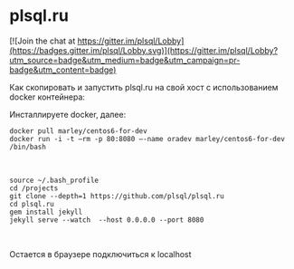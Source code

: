 # plsql.ru

[![Join the chat at https://gitter.im/plsql/Lobby](https://badges.gitter.im/plsql/Lobby.svg)](https://gitter.im/plsql/Lobby?utm_source=badge&utm_medium=badge&utm_campaign=pr-badge&utm_content=badge)

Как скопировать и запустить plsql.ru на свой хост с использованием docker контейнера:

Инсталлируете docker, далее:

    docker pull marley/centos6-for-dev
    docker run -i -t –rm -p 80:8080 –-name oradev marley/centos6-for-dev /bin/bash

<br/>

    source ~/.bash_profile
    cd /projects
    git clone --depth=1 https://github.com/plsql/plsql.ru
    cd plsql.ru
    gem install jekyll
    jekyll serve --watch  --host 0.0.0.0 --port 8080


<br/>

Остается в браузере подключиться к localhost
